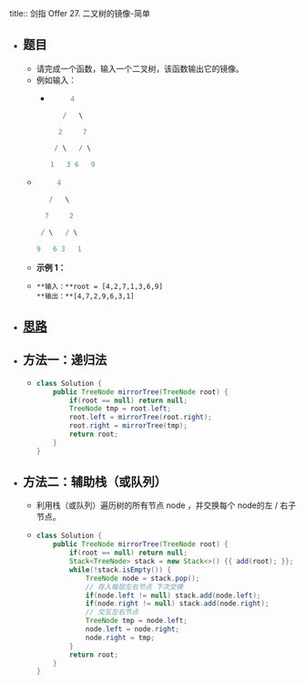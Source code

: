 title:: 剑指 Offer 27. 二叉树的镜像-简单

- ## 题目
	- 请完成一个函数，输入一个二叉树，该函数输出它的镜像。
	- 例如输入：
		- ```java
		       4
		  
		     /   \
		  
		    2     7
		  
		   / \   / \
		  
		  1   3 6   9
		  ```
	- ```java
	       4
	  
	     /   \
	  
	    7     2
	  
	   / \   / \
	  
	  9   6 3   1
	  ```
	- **示例 1：**
	- ```
	  **输入：**root = [4,2,7,1,3,6,9]
	  **输出：**[4,7,2,9,6,3,1]
	  ```
- ## [思路](https://leetcode.cn/problems/er-cha-shu-de-jing-xiang-lcof/solutions/)
- ## 方法一：递归法
	- ```java
	  class Solution {
	      public TreeNode mirrorTree(TreeNode root) {
	          if(root == null) return null;
	          TreeNode tmp = root.left;
	          root.left = mirrorTree(root.right);
	          root.right = mirrorTree(tmp);
	          return root;
	      }
	  }
	  ```
- ## 方法二：辅助栈（或队列）
	- 利用栈（或队列）遍历树的所有节点 node ，并交换每个 node的左 / 右子节点。
	- ```java
	  class Solution {
	      public TreeNode mirrorTree(TreeNode root) {
	          if(root == null) return null;
	          Stack<TreeNode> stack = new Stack<>() {{ add(root); }};
	          while(!stack.isEmpty()) {
	              TreeNode node = stack.pop();
	              // 存入每层左右节点 下次交换
	              if(node.left != null) stack.add(node.left);
	              if(node.right != null) stack.add(node.right);
	              // 交互左右节点
	              TreeNode tmp = node.left;
	              node.left = node.right;
	              node.right = tmp;
	          }
	          return root;
	      }
	  }
	  ```